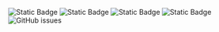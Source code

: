 ![Static Badge](https://img.shields.io/badge/blacklists-60-000000) ![Static Badge](https://img.shields.io/badge/blacklisted-2918172-cc0000) ![Static Badge](https://img.shields.io/badge/whitelisted-2243-00CC00) ![Static Badge](https://img.shields.io/badge/streaming_blacklist-28107-000000) ![GitHub issues](https://img.shields.io/github/issues/fabriziosalmi/blacklists)
